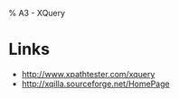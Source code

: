 % A3 - XQuery

# Links

* http://www.xpathtester.com/xquery
* http://xqilla.sourceforge.net/HomePage

